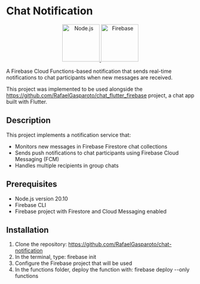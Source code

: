 # Chat Notification

<p align="center">
  <a href="https://nodejs.org/en">
     <img src="https://img.shields.io/badge/Node.js-339933?logo=node.js&logoColor=white" alt="Node.js" width="100"/>
  </a>
  <a href="https://firebase.google.com/?gad_source=1&gclid=CjwKCAiAnpy9BhAkEiwA-P8N4rNWWo9B7nFbuJ_S4ZEnDEtjkQLSwIM7wCUnlR3Kgfmbu7EpKgpEIhoCJt0QAvD_BwE&gclsrc=aw.ds&hl=en">
    <img src="https://img.shields.io/badge/Firebase-FFCA28?logo=firebase&logoColor=black" alt="Firebase" width="100"/>
  </a>
</p>

A Firebase Cloud Functions-based notification that sends real-time notifications to chat participants when new messages are received.

This project was implemented to be used alongside the https://github.com/RafaelGasparoto/chat_flutter_firebase project, a chat app built with Flutter.

## Description

This project implements a notification service that:
- Monitors new messages in Firebase Firestore chat collections
- Sends push notifications to chat participants using Firebase Cloud Messaging (FCM)
- Handles multiple recipients in group chats

## Prerequisites

- Node.js version 20.10
- Firebase CLI
- Firebase project with Firestore and Cloud Messaging enabled

## Installation

1. Clone the repository: https://github.com/RafaelGasparoto/chat-notification
2. In the terminal, type: firebase init
3. Configure the Firebase project that will be used
4. In the functions folder, deploy the function with: firebase deploy --only functions
